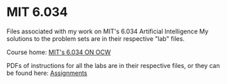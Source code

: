 # MIT 6.034
Files associated with my work on MIT's 6.034 Artificial Intelligence
My solutions to the problem sets are in their respective "lab" files.

Course home: [MIT's 6.034 ON OCW](https://ocw.mit.edu/courses/electrical-engineering-and-computer-science/6-034-artificial-intelligence-fall-2010/index.htm) 

PDFs of instructions for all the labs are in their respective files, or they can be found here: [Assignments](https://ocw.mit.edu/courses/electrical-engineering-and-computer-science/6-034-artificial-intelligence-fall-2010/assignments/) 

